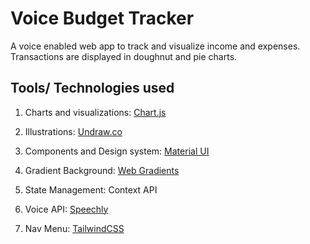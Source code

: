 # Voice Budget Tracker

A voice enabled web app to track and visualize income and expenses. Transactions are displayed in doughnut and pie charts.

## Tools/ Technologies used

1. Charts and visualizations: [Chart.js](https://www.chartjs.org/)

2. Illustrations: [Undraw.co](https://undraw.co/illustrations)

3. Components and Design system: [Material UI](https://v4.mui.com/)

4. Gradient Background: [Web Gradients](https://webgradients.com/)

5. State Management: Context API

6. Voice API: [Speechly](https://www.speechly.com/)

7. Nav Menu: [TailwindCSS](https://tailwindui.com/)

<!-- ## Available Commands

In the project directory, you can run:

### `npm start`

Runs the app in the development mode.\
Open [http://localhost:3000](http://localhost:3000) to view it in your browser.

The page will reload when you make changes.\
You may also see any lint errors in the console.

### `npm test`

Launches the test runner in the interactive watch mode.\
See the section about [running tests](https://facebook.github.io/create-react-app/docs/running-tests) for more information.

### `npm run build`

Builds the app for production to the `build` folder.\
It correctly bundles React in production mode and optimizes the build for the best performance.

The build is minified and the filenames include the hashes.\
Your app is ready to be deployed!

See the section about [deployment](https://facebook.github.io/create-react-app/docs/deployment) for more information.

### Deployment

This section has moved here: [https://facebook.github.io/create-react-app/docs/deployment](https://facebook.github.io/create-react-app/docs/deployment)

### `npm run build` fails to minify

This section has moved here: [https://facebook.github.io/create-react-app/docs/troubleshooting#npm-run-build-fails-to-minify](https://facebook.github.io/create-react-app/docs/troubleshooting#npm-run-build-fails-to-minify) -->
